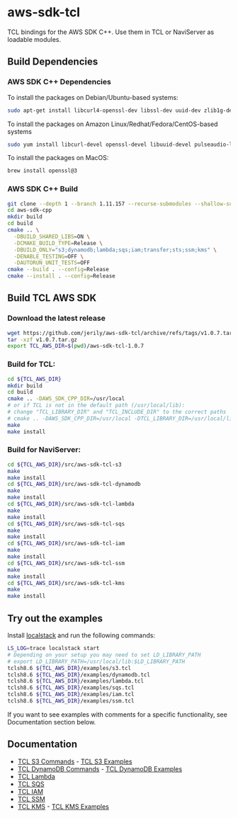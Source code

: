 # aws-sdk-tcl

TCL bindings for the AWS SDK C++. Use them in TCL or NaviServer as loadable modules.

## Build Dependencies

### AWS SDK C++ Dependencies

To install the packages on Debian/Ubuntu-based systems:
```bash
sudo apt-get install libcurl4-openssl-dev libssl-dev uuid-dev zlib1g-dev libpulse-dev
```

To install the packages on Amazon Linux/Redhat/Fedora/CentOS-based systems
```bash
sudo yum install libcurl-devel openssl-devel libuuid-devel pulseaudio-libs-devel
```

To install the packages on MacOS:
```bash
brew install openssl@3
```

### AWS SDK C++ Build
```bash
git clone --depth 1 --branch 1.11.157 --recurse-submodules --shallow-submodules https://github.com/aws/aws-sdk-cpp
cd aws-sdk-cpp
mkdir build
cd build
cmake .. \
  -DBUILD_SHARED_LIBS=ON \
  -DCMAKE_BUILD_TYPE=Release \
  -DBUILD_ONLY="s3;dynamodb;lambda;sqs;iam;transfer;sts;ssm;kms" \
  -DENABLE_TESTING=OFF \
  -DAUTORUN_UNIT_TESTS=OFF
cmake --build . --config=Release
cmake --install . --config=Release
```

## Build TCL AWS SDK

### Download the latest release
```bash
wget https://github.com/jerily/aws-sdk-tcl/archive/refs/tags/v1.0.7.tar.gz
tar -xzf v1.0.7.tar.gz
export TCL_AWS_DIR=$(pwd)/aws-sdk-tcl-1.0.7
```

### Build for TCL:
```bash
cd ${TCL_AWS_DIR}
mkdir build
cd build
cmake .. -DAWS_SDK_CPP_DIR=/usr/local
# or if TCL is not in the default path (/usr/local/lib):
# change "TCL_LIBRARY_DIR" and "TCL_INCLUDE_DIR" to the correct paths
# cmake .. -DAWS_SDK_CPP_DIR=/usr/local -DTCL_LIBRARY_DIR=/usr/local/lib -DTCL_INCLUDE_DIR=/usr/local/include
make
make install
```

### Build for NaviServer:
```bash
cd ${TCL_AWS_DIR}/src/aws-sdk-tcl-s3
make
make install
cd ${TCL_AWS_DIR}/src/aws-sdk-tcl-dynamodb
make
make install
cd ${TCL_AWS_DIR}/src/aws-sdk-tcl-lambda
make
make install
cd ${TCL_AWS_DIR}/src/aws-sdk-tcl-sqs
make
make install
cd ${TCL_AWS_DIR}/src/aws-sdk-tcl-iam
make
make install
cd ${TCL_AWS_DIR}/src/aws-sdk-tcl-ssm
make
make install
cd ${TCL_AWS_DIR}/src/aws-sdk-tcl-kms
make
make install
```

## Try out the examples
Install [localstack](https://docs.localstack.cloud/getting-started/installation/) and run the following commands:

```bash
LS_LOG=trace localstack start
# Depending on your setup you may need to set LD_LIBRARY_PATH
# export LD_LIBRARY_PATH=/usr/local/lib:$LD_LIBRARY_PATH
tclsh8.6 ${TCL_AWS_DIR}/examples/s3.tcl
tclsh8.6 ${TCL_AWS_DIR}/examples/dynamodb.tcl
tclsh8.6 ${TCL_AWS_DIR}/examples/lambda.tcl
tclsh8.6 ${TCL_AWS_DIR}/examples/sqs.tcl
tclsh8.6 ${TCL_AWS_DIR}/examples/iam.tcl
tclsh8.6 ${TCL_AWS_DIR}/examples/ssm.tcl
```

If you want to see examples with comments for a specific functionality, see Documentation section below.

## Documentation

* [TCL S3 Commands](./src/aws-sdk-tcl-s3/) - [TCL S3 Examples](./src/aws-sdk-tcl-s3/examples/)
* [TCL DynamoDB Commands](./src/aws-sdk-tcl-dynamodb/) - [TCL DynamoDB Examples](./src/aws-sdk-tcl-dynamodb/examples/)
* [TCL Lambda](./src/aws-sdk-tcl-lambda/)
* [TCL SQS](./src/aws-sdk-tcl-sqs/)
* [TCL IAM](./src/aws-sdk-tcl-iam/)
* [TCL SSM](./src/aws-sdk-tcl-ssm/)
* [TCL KMS](./src/aws-sdk-tcl-kms/) - [TCL KMS Examples](./src/aws-sdk-tcl-kms/examples/)
